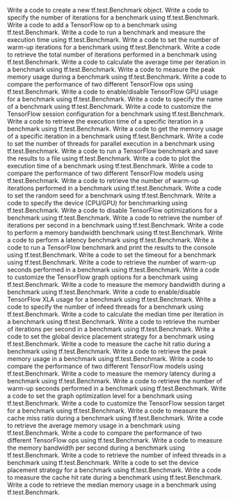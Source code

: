 Write a code to create a new tf.test.Benchmark object.
Write a code to specify the number of iterations for a benchmark using tf.test.Benchmark.
Write a code to add a TensorFlow op to a benchmark using tf.test.Benchmark.
Write a code to run a benchmark and measure the execution time using tf.test.Benchmark.
Write a code to set the number of warm-up iterations for a benchmark using tf.test.Benchmark.
Write a code to retrieve the total number of iterations performed in a benchmark using tf.test.Benchmark.
Write a code to calculate the average time per iteration in a benchmark using tf.test.Benchmark.
Write a code to measure the peak memory usage during a benchmark using tf.test.Benchmark.
Write a code to compare the performance of two different TensorFlow ops using tf.test.Benchmark.
Write a code to enable/disable TensorFlow GPU usage for a benchmark using tf.test.Benchmark.
Write a code to specify the name of a benchmark using tf.test.Benchmark.
Write a code to customize the TensorFlow session configuration for a benchmark using tf.test.Benchmark.
Write a code to retrieve the execution time of a specific iteration in a benchmark using tf.test.Benchmark.
Write a code to get the memory usage of a specific iteration in a benchmark using tf.test.Benchmark.
Write a code to set the number of threads for parallel execution in a benchmark using tf.test.Benchmark.
Write a code to run a TensorFlow benchmark and save the results to a file using tf.test.Benchmark.
Write a code to plot the execution time of a benchmark using tf.test.Benchmark.
Write a code to compare the performance of two different TensorFlow models using tf.test.Benchmark.
Write a code to retrieve the number of warm-up iterations performed in a benchmark using tf.test.Benchmark.
Write a code to set the random seed for a benchmark using tf.test.Benchmark.
Write a code to specify the device (CPU/GPU) for benchmarking using tf.test.Benchmark.
Write a code to disable TensorFlow optimizations for a benchmark using tf.test.Benchmark.
Write a code to retrieve the number of iterations per second in a benchmark using tf.test.Benchmark.
Write a code to perform a memory bandwidth benchmark using tf.test.Benchmark.
Write a code to perform a latency benchmark using tf.test.Benchmark.
Write a code to run a TensorFlow benchmark and print the results to the console using tf.test.Benchmark.
Write a code to set the timeout for a benchmark using tf.test.Benchmark.
Write a code to retrieve the number of warm-up seconds performed in a benchmark using tf.test.Benchmark.
Write a code to customize the TensorFlow graph options for a benchmark using tf.test.Benchmark.
Write a code to measure the memory bandwidth during a benchmark using tf.test.Benchmark.
Write a code to enable/disable TensorFlow XLA usage for a benchmark using tf.test.Benchmark.
Write a code to specify the number of infeed threads for a benchmark using tf.test.Benchmark.
Write a code to calculate the median time per iteration in a benchmark using tf.test.Benchmark.
Write a code to retrieve the number of iterations per second in a benchmark using tf.test.Benchmark.
Write a code to set the global device placement strategy for a benchmark using tf.test.Benchmark.
Write a code to measure the cache hit ratio during a benchmark using tf.test.Benchmark.
Write a code to retrieve the peak memory usage in a benchmark using tf.test.Benchmark.
Write a code to compare the performance of two different TensorFlow models using tf.test.Benchmark.
Write a code to measure the memory latency during a benchmark using tf.test.Benchmark.
Write a code to retrieve the number of warm-up seconds performed in a benchmark using tf.test.Benchmark.
Write a code to set the graph optimization level for a benchmark using tf.test.Benchmark.
Write a code to customize the TensorFlow session target for a benchmark using tf.test.Benchmark.
Write a code to measure the cache miss ratio during a benchmark using tf.test.Benchmark.
Write a code to retrieve the average memory usage in a benchmark using tf.test.Benchmark.
Write a code to compare the performance of two different TensorFlow ops using tf.test.Benchmark.
Write a code to measure the memory bandwidth per second during a benchmark using tf.test.Benchmark.
Write a code to retrieve the number of infeed threads in a benchmark using tf.test.Benchmark.
Write a code to set the device placement strategy for a benchmark using tf.test.Benchmark.
Write a code to measure the cache hit rate during a benchmark using tf.test.Benchmark.
Write a code to retrieve the median memory usage in a benchmark using tf.test.Benchmark.
